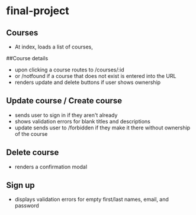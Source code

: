 # final-project

## Courses

- At index, loads a list of courses,

##Course details

- upon clicking a course routes to /courses/:id
- or /notfound if a course that does not exist is entered into the URL
- renders update and delete buttons if user shows ownership

## Update course / Create course

- sends user to sign in if they aren't already
- shows validation errors for blank titles and descriptions
- update sends user to /forbidden if they make it there without ownership of the course

## Delete course

- renders a confirmation modal

## Sign up

- displays validation errors for empty first/last names, email, and password
